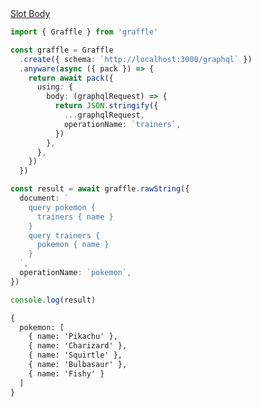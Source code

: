 <div class="ExampleSnippet">
<a href="../../examples/anyware/slot-body">Slot Body</a>

<!-- dprint-ignore-start -->
```ts twoslash
import { Graffle } from 'graffle'

const graffle = Graffle
  .create({ schema: `http://localhost:3000/graphql` })
  .anyware(async ({ pack }) => {
    return await pack({
      using: {
        body: (graphqlRequest) => {
          return JSON.stringify({
            ...graphqlRequest,
            operationName: `trainers`,
          })
        },
      },
    })
  })

const result = await graffle.rawString({
  document: `
    query pokemon {
      trainers { name }
    }
    query trainers {
      pokemon { name }
    }
  `,
  operationName: `pokemon`,
})

console.log(result)
```
<!-- dprint-ignore-end -->

<!-- dprint-ignore-start -->
```txt
{
  pokemon: [
    { name: 'Pikachu' },
    { name: 'Charizard' },
    { name: 'Squirtle' },
    { name: 'Bulbasaur' },
    { name: 'Fishy' }
  ]
}
```
<!-- dprint-ignore-end -->

</div>
